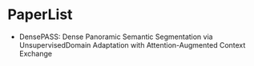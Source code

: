 # PaperList
- DensePASS:  Dense  Panoramic  Semantic  Segmentation  via  UnsupervisedDomain  Adaptation  with  Attention-Augmented  Context  Exchange

